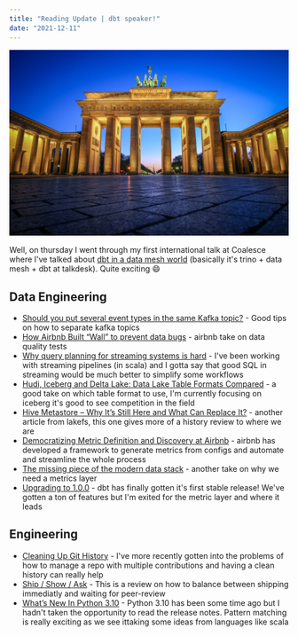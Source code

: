 ```yaml
---
title: "Reading Update | dbt speaker!"
date: "2021-12-11"
---
```


![Photo by Florian Wehde on Unsplash](./berlin.jpeg)

Well, on thursday I went through my first international talk at Coalesce where I've talked about [dbt in a data mesh world](https://coalesce.getdbt.com/talks/dbt-in-a-data-mesh-world/) (basically it's trino + data mesh + dbt at talkdesk). Quite exciting 😄

## Data Engineering

- [Should you put several event types in the same Kafka topic?](https://martin.kleppmann.com/2018/01/18/event-types-in-kafka-topic.html) - Good tips on how to separate kafka topics
- [How Airbnb Built “Wall” to prevent data bugs](https://scribe.rip/airbnb-engineering/how-airbnb-built-wall-to-prevent-data-bugs-ad1b081d6e8f) - airbnb take on data quality tests
- [Why query planning for streaming systems is hard](https://www.scattered-thoughts.net/writing/why-query-planning-for-streaming-systems-is-hard) - I've been working with streaming pipelines (in scala) and I gotta say that good SQL in streaming would be much better to simplify some workflows
- [Hudi, Iceberg and Delta Lake: Data Lake Table Formats Compared](https://lakefs.io/hudi-iceberg-and-delta-lake-data-lake-table-formats-compared/) - a good take on which table format to use, I'm currently focusing on iceberg it's good to see competition in the field
- [Hive Metastore – Why It’s Still Here and What Can Replace It?](https://lakefs.io/hive-metastore-why-its-still-here-and-what-can-replace-it/) - another article from lakefs, this one gives more of a history review to where we are
- [Democratizing Metric Definition and Discovery at Airbnb](https://www.youtube.com/watch?v=rpgBge-qJnM) - airbnb has developed a framework to generate metrics from configs and automate and streamline the whole process
- [The missing piece of the modern data stack](https://benn.substack.com/p/metrics-layer) - another take on why we need a metrics layer
- [Upgrading to 1.0.0](https://docs.getdbt.com/docs/guides/migration-guide/upgrading-to-1-0-0) - dbt has finally gotten it's first stable release! We've gotten a ton of features but I'm exited for the metric layer and where it leads

## Engineering

- [Cleaning Up Git History](https://blog.sulami.xyz/posts/cleaning-up-git-history/) - I've more recently gotten into the problems of how to manage a repo with multiple contributions and having a clean history can really help
- [Ship / Show / Ask](https://martinfowler.com/articles/ship-show-ask.html) - This is a review on how to balance between shipping immediatly and waiting for peer-review
- [What’s New In Python 3.10](https://docs.python.org/3/whatsnew/3.10.html) - Python 3.10 has been some time ago but I hadn't taken the opportunity to read the release notes. Pattern matching is really exciting as we see ittaking some ideas from languages like scala
